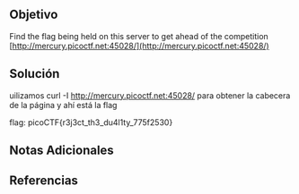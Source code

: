 ## Objetivo
Find the flag being held on this server to get ahead of the competition [http://mercury.picoctf.net:45028/](http://mercury.picoctf.net:45028/)

## Solución
uilizamos curl -I http://mercury.picoctf.net:45028/ para obtener la cabecera de la página y ahí está la flag

flag: picoCTF{r3j3ct_th3_du4l1ty_775f2530}

## Notas Adicionales


## Referencias

